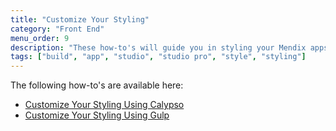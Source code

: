 ```yaml
---
title: "Customize Your Styling"
category: "Front End"
menu_order: 9
description: "These how-to's will guide you in styling your Mendix apps."
tags: ["build", "app", "studio", "studio pro", "style", "styling"]
---
```


The following how-to's are available here:

* [Customize Your Styling Using Calypso](calypso)
* [Customize Your Styling Using Gulp](use-gulp-and-sass)
